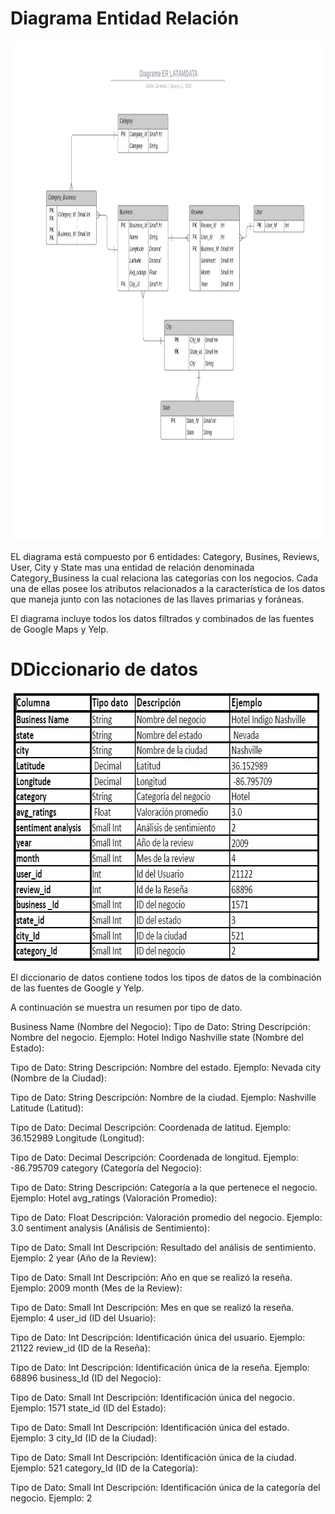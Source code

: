 <H1 align="left">Diagrama Entidad Relación</H1>

<img src="./assets/Diagrama_ER.png" alt="Descripción de la imagen" width="1760" height="800">

EL diagrama está compuesto por 6 entidades: Category, Busines, Reviews, User, City y State mas una entidad de relación denominada Category_Business la cual relaciona las categorías con los negocios. Cada una de ellas posee los atributos relacionados a la característica de los datos que maneja junto con las notaciones de las llaves primarias y foráneas. 

El diagrama incluye todos los datos filtrados y combinados de las fuentes de Google Maps y Yelp.


<H1 align="left">DDiccionario de datos</H1>

<img src="./assets/Dicc_datos.jpg" alt="Descripción de la imagen" width="707" height="431">

El diccionario de datos contiene todos los tipos de datos de la combinación de las fuentes de Google y Yelp.

A continuación se muestra un resumen por tipo de dato.


Business Name (Nombre del Negocio):
Tipo de Dato: String
Descripción: Nombre del negocio.
Ejemplo: Hotel Indigo Nashville
state (Nombre del Estado):

Tipo de Dato: String
Descripción: Nombre del estado.
Ejemplo: Nevada
city (Nombre de la Ciudad):

Tipo de Dato: String
Descripción: Nombre de la ciudad.
Ejemplo: Nashville
Latitude (Latitud):

Tipo de Dato: Decimal
Descripción: Coordenada de latitud.
Ejemplo: 36.152989
Longitude (Longitud):

Tipo de Dato: Decimal
Descripción: Coordenada de longitud.
Ejemplo: -86.795709
category (Categoría del Negocio):

Tipo de Dato: String
Descripción: Categoría a la que pertenece el negocio.
Ejemplo: Hotel
avg_ratings (Valoración Promedio):

Tipo de Dato: Float
Descripción: Valoración promedio del negocio.
Ejemplo: 3.0
sentiment analysis (Análisis de Sentimiento):

Tipo de Dato: Small Int
Descripción: Resultado del análisis de sentimiento.
Ejemplo: 2
year (Año de la Review):

Tipo de Dato: Small Int
Descripción: Año en que se realizó la reseña.
Ejemplo: 2009
month (Mes de la Review):

Tipo de Dato: Small Int
Descripción: Mes en que se realizó la reseña.
Ejemplo: 4
user_id (ID del Usuario):

Tipo de Dato: Int
Descripción: Identificación única del usuario.
Ejemplo: 21122
review_id (ID de la Reseña):

Tipo de Dato: Int
Descripción: Identificación única de la reseña.
Ejemplo: 68896
business_Id (ID del Negocio):

Tipo de Dato: Small Int
Descripción: Identificación única del negocio.
Ejemplo: 1571
state_id (ID del Estado):

Tipo de Dato: Small Int
Descripción: Identificación única del estado.
Ejemplo: 3
city_Id (ID de la Ciudad):

Tipo de Dato: Small Int
Descripción: Identificación única de la ciudad.
Ejemplo: 521
category_Id (ID de la Categoría):

Tipo de Dato: Small Int
Descripción: Identificación única de la categoría del negocio.
Ejemplo: 2
